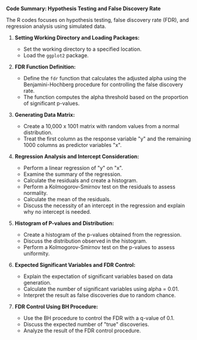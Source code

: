 **Code Summary: Hypothesis Testing and False Discovery Rate**

The R codes focuses on hypothesis testing, false discovery rate (FDR), and regression analysis using simulated data.

1. **Setting Working Directory and Loading Packages:**
   - Set the working directory to a specified location.
   - Load the `ggplot2` package.

2. **FDR Function Definition:**
   - Define the `fdr` function that calculates the adjusted alpha using the Benjamini-Hochberg procedure for controlling the false discovery rate.
   - The function computes the alpha threshold based on the proportion of significant p-values.

3. **Generating Data Matrix:**
   - Create a 10,000 x 1001 matrix with random values from a normal distribution.
   - Treat the first column as the response variable "y" and the remaining 1000 columns as predictor variables "x".

4. **Regression Analysis and Intercept Consideration:**
   - Perform a linear regression of "y" on "x".
   - Examine the summary of the regression.
   - Calculate the residuals and create a histogram.
   - Perform a Kolmogorov-Smirnov test on the residuals to assess normality.
   - Calculate the mean of the residuals.
   - Discuss the necessity of an intercept in the regression and explain why no intercept is needed.

5. **Histogram of P-values and Distribution:**
   - Create a histogram of the p-values obtained from the regression.
   - Discuss the distribution observed in the histogram.
   - Perform a Kolmogorov-Smirnov test on the p-values to assess uniformity.

6. **Expected Significant Variables and FDR Control:**
   - Explain the expectation of significant variables based on data generation.
   - Calculate the number of significant variables using alpha = 0.01.
   - Interpret the result as false discoveries due to random chance.

7. **FDR Control Using BH Procedure:**
   - Use the BH procedure to control the FDR with a q-value of 0.1.
   - Discuss the expected number of "true" discoveries.
   - Analyze the result of the FDR control procedure.
